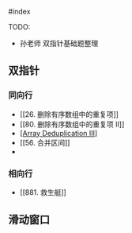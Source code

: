 #index 

TODO:
 - 孙老师 双指针基础题整理

## 双指针

### 同向行
- [[26. 删除有序数组中的重复项]]
- [[80. 删除有序数组中的重复项 II]]
- [[Array Deduplication III]](外部的题)
- [[56. 合并区间]] 
- 

### 相向行
- [[881. 救生艇]]

## 滑动窗口

